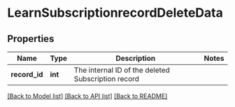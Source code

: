 # LearnSubscriptionrecordDeleteData

## Properties
Name | Type | Description | Notes
------------ | ------------- | ------------- | -------------
**record_id** | **int** | The internal ID of the deleted Subscription record | 

[[Back to Model list]](../README.md#documentation-for-models) [[Back to API list]](../README.md#documentation-for-api-endpoints) [[Back to README]](../README.md)


